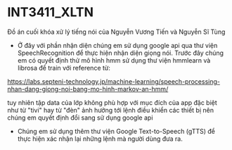 # INT3411_XLTN
Đồ án cuối khóa xử lý tiếng nói của Nguyễn Vương Tiến và Nguyễn Sĩ Tùng

- Ở đây với phần nhận diện chúng em sử dụng google api qua thư viện SpeechRecognition để thực hiện nhận diện giọng nói. Trước đây chúng em có quyết định thử mô hình hmm sử dụng thư viện hmmlearn và librosa để train với reference từ:

https://labs.septeni-technology.jp/machine-learning/speech-processing-nhan-dang-giong-noi-bang-mo-hinh-markov-an-hmm/

tuy nhiên tập data của lớp không phù hợp với mục đích của app đặc biệt như từ "tivi" hay từ "đèn" ảnh hưởng tới lệnh điều khiển các thiết bị nên chúng em quyết định đổi sang sử dụng google api

- Chúng em sử dụng thêm thư viện Google Text-to-Speech (gTTS) để thực hiện xác nhận lại những lệnh mà người dùng đưa ra.


